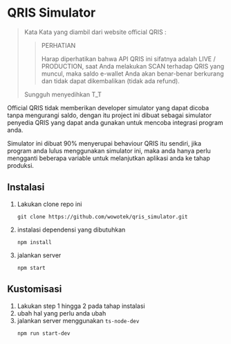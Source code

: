 # QRIS Simulator

>
> Kata Kata yang diambil dari website official QRIS :
>> PERHATIAN
>>
>> Harap diperhatikan bahwa API QRIS ini sifatnya adalah LIVE / PRODUCTION, saat Anda melakukan SCAN terhadap QRIS yang muncul, maka saldo e-wallet Anda akan benar-benar berkurang dan tidak dapat dikembalikan (tidak ada refund).
>
> Sungguh menyedihkan T_T

Official QRIS tidak memberikan developer simulator yang dapat dicoba
tanpa mengurangi saldo, dengan itu project ini dibuat sebagai
simulator penyedia QRIS yang dapat anda gunakan untuk mencoba
integrasi program anda.

Simulator ini dibuat 90% menyerupai
behaviour QRIS itu sendiri, jika program anda lulus menggunakan
simulator ini, maka anda hanya perlu mengganti beberapa variable untuk
melanjutkan aplikasi anda ke tahap produksi.


## Instalasi

1. Lakukan clone repo ini
    ```
    git clone https://github.com/wowotek/qris_simulator.git
    ```
2. instalasi dependensi yang dibutuhkan
    ```
    npm install
    ```
3. jalankan server
    ```
    npm start
    ```

## Kustomisasi

1. Lakukan step 1 hingga 2 pada tahap instalasi
2. ubah hal yang perlu anda ubah
3. jalankan server menggunakan `ts-node-dev`
    ```
    npm run start-dev
    ```
